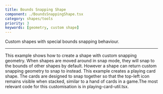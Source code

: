 ```yaml
---
title: Bounds Snapping Shape
component: ./BoundsSnappingShape.tsx
category: shapes/tools
priority: 3
keywords: [geometry, custom shape]
---
```


Custom shapes with special bounds snapping behaviour.

---

This example shows how to create a shape with custom snapping geometry. When shapes are moved around in snap mode, they will snap to the bounds of other shapes by default. However a shape can return custom snapping geometry to snap to instead. This example creates a playing card shape. The cards are designed to snap together so that the top-left icon remains visible when stacked, similar to a hand of cards in a game.The most relevant code for this customisation is in playing-card-util.tsx.
